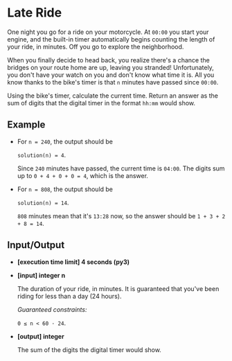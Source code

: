 # Late Ride

One night you go for a ride on your motorcycle. At `00:00` you start your engine, and the built-in timer automatically begins counting the length of your ride, in minutes. Off you go to explore the neighborhood.

When you finally decide to head back, you realize there's a chance the bridges on your route home are up, leaving you stranded! Unfortunately, you don't have your watch on you and don't know what time it is. All you know thanks to the bike's timer is that `n` minutes have passed since `00:00`.

Using the bike's timer, calculate the current time. Return an answer as the sum of digits that the digital timer in the format `hh:mm` would show.

## Example

- For `n = 240`, the output should be

    `solution(n) = 4`.

    Since `240` minutes have passed, the current time is `04:00`. The digits sum up to `0 + 4 + 0 + 0 = 4`, which is the answer.

- For `n = 808`, the output should be

    `solution(n) = 14`.

    `808` minutes mean that it's `13:28` now, so the answer should be `1 + 3 + 2 + 8 = 14`.

## Input/Output

- **[execution time limit] 4 seconds (py3)**

- **[input] integer n**

	The duration of your ride, in minutes. It is guaranteed that you've been riding for less than a day (24 hours).

	*Guaranteed constraints:*

	`0 ≤ n < 60 · 24`.

- **[output] integer**

	The sum of the digits the digital timer would show.
